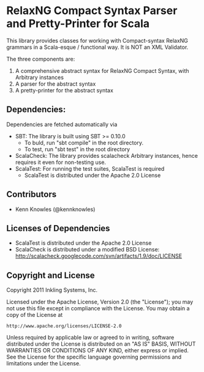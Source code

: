 RelaxNG Compact Syntax Parser and Pretty-Printer for Scala
==========================================================

This library provides classes for working with Compact-syntax RelaxNG grammars
in a Scala-esque / functional way. It is NOT an XML Validator.

The three components are:
 1. A comprehensive abstract syntax for RelaxNG Compact Syntax, with Arbitrary instances
 2. A parser for the abstract syntax
 3. A pretty-printer for the abstract syntax

Dependencies:
-------------

Dependencies are fetched automatically via

 * SBT: The library is built using SBT >= 0.10.0
   - To buld, run "sbt compile" in the root directory.
   - To test, run "sbt test" in the root directory
 * ScalaCheck: The library provides scalacheck Arbitrary instances, hence requires it even for non-testing use.
 * ScalaTest: For running the test suites, ScalaTest is required
   - ScalaTest is distributed under the Apache 2.0 License

Contributors
------------

 * Kenn Knowles (@kennknowles)

Licenses of Dependencies
------------------------   
 * ScalaTest is distributed under the Apache 2.0 License 
 * ScalaCheck is distributed under a modified BSD License: http://scalacheck.googlecode.com/svn/artifacts/1.9/doc/LICENSE

Copyright and License
---------------------

Copyright 2011 Inkling Systems, Inc.

Licensed under the Apache License, Version 2.0 (the "License");
you may not use this file except in compliance with the License.
You may obtain a copy of the License at

    http://www.apache.org/licenses/LICENSE-2.0

Unless required by applicable law or agreed to in writing, software
distributed under the License is distributed on an "AS IS" BASIS,
WITHOUT WARRANTIES OR CONDITIONS OF ANY KIND, either express or implied.
See the License for the specific language governing permissions and
limitations under the License.
